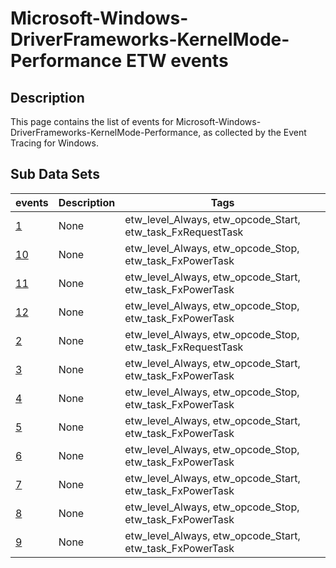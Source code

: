 # Microsoft-Windows-DriverFrameworks-KernelMode-Performance ETW events

## Description
This page contains the list of events for Microsoft-Windows-DriverFrameworks-KernelMode-Performance, as collected by the Event Tracing for Windows.

## Sub Data Sets
|events|Description|Tags|
|---|---|---|
|[1](events/event-1.md)|None|etw_level_Always, etw_opcode_Start, etw_task_FxRequestTask|
|[10](events/event-10.md)|None|etw_level_Always, etw_opcode_Stop, etw_task_FxPowerTask|
|[11](events/event-11.md)|None|etw_level_Always, etw_opcode_Start, etw_task_FxPowerTask|
|[12](events/event-12.md)|None|etw_level_Always, etw_opcode_Stop, etw_task_FxPowerTask|
|[2](events/event-2.md)|None|etw_level_Always, etw_opcode_Stop, etw_task_FxRequestTask|
|[3](events/event-3.md)|None|etw_level_Always, etw_opcode_Start, etw_task_FxPowerTask|
|[4](events/event-4.md)|None|etw_level_Always, etw_opcode_Stop, etw_task_FxPowerTask|
|[5](events/event-5.md)|None|etw_level_Always, etw_opcode_Start, etw_task_FxPowerTask|
|[6](events/event-6.md)|None|etw_level_Always, etw_opcode_Stop, etw_task_FxPowerTask|
|[7](events/event-7.md)|None|etw_level_Always, etw_opcode_Start, etw_task_FxPowerTask|
|[8](events/event-8.md)|None|etw_level_Always, etw_opcode_Stop, etw_task_FxPowerTask|
|[9](events/event-9.md)|None|etw_level_Always, etw_opcode_Start, etw_task_FxPowerTask|
